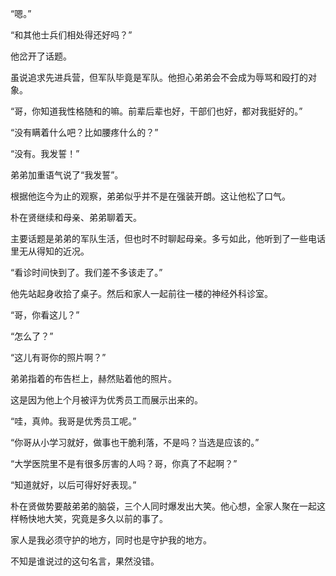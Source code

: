 “嗯。”

“和其他士兵们相处得还好吗？”

他岔开了话题。

虽说追求先进兵营，但军队毕竟是军队。他担心弟弟会不会成为辱骂和殴打的对象。

“哥，你知道我性格随和的嘛。前辈后辈也好，干部们也好，都对我挺好的。”

“没有瞒着什么吧？比如腰疼什么的？”

“没有。我发誓！”

弟弟加重语气说了“我发誓”。

根据他迄今为止的观察，弟弟似乎并不是在强装开朗。这让他松了口气。

朴在贤继续和母亲、弟弟聊着天。

主要话题是弟弟的军队生活，但也时不时聊起母亲。多亏如此，他听到了一些电话里无从得知的近况。

“看诊时间快到了。我们差不多该走了。”

他先站起身收拾了桌子。然后和家人一起前往一楼的神经外科诊室。

“哥，你看这儿？”

“怎么了？”

“这儿有哥你的照片啊？”

弟弟指着的布告栏上，赫然贴着他的照片。

这是因为他上个月被评为优秀员工而展示出来的。

“哇，真帅。我哥是优秀员工呢。”

“你哥从小学习就好，做事也干脆利落，不是吗？当选是应该的。”

“大学医院里不是有很多厉害的人吗？哥，你真了不起啊？”

“知道就好，以后可得好好表现。”

朴在贤做势要敲弟弟的脑袋，三个人同时爆发出大笑。他心想，全家人聚在一起这样畅快地大笑，究竟是多久以前的事了。

家人是我必须守护的地方，同时也是守护我的地方。

不知是谁说过的这句名言，果然没错。
